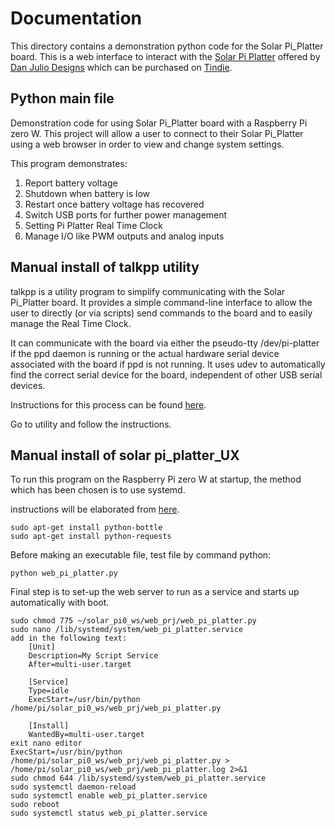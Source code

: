 # Documentation

This directory contains a demonstration python code for the Solar Pi_Platter board.
This is a web interface to interact with the <a href="http://danjuliodesigns.com/products/solar_pi_platter/solar_pi_platter.html">Solar Pi Platter</a> offered by <a href="http://danjuliodesigns.com/">Dan Julio Designs</a> which can be purchased on <a href="https://www.tindie.com/products/globoy/solar-pi-platter/">Tindie</a>.

## Python main file

Demonstration code for using Solar Pi_Platter board with a Raspberry Pi zero W. This project will allow a user to connect to their Solar Pi_Platter using a web browser in order to view and change system settings.

This program demonstrates:
1. Report battery voltage
2. Shutdown when battery is low
3. Restart once battery voltage has recovered
4. Switch USB ports for further power management
5. Setting Pi Platter Real Time Clock
6. Manage I/O like PWM outputs and analog inputs

## Manual install of talkpp utility

talkpp is a utility program to simplify communicating with the Solar Pi_Platter board. It provides a simple command-line interface to allow the user to directly (or via scripts) send commands to the board and to easily manage the Real Time Clock.  

It can communicate with the board via either the pseudo-tty /dev/pi-platter if the ppd daemon is running or the actual hardware serial device associated with the board if ppd is not running.  It uses udev to automatically find the correct serial device for the board, independent of other USB serial devices.

Instructions for this process can be found <a href="https://github.com/danjulio/rocketblue-automation/tree/master/pi_platter/unix_applets/talkpp">here</a>.

Go to utility and follow the instructions.

## Manual install of solar pi_platter_UX
To run this program on the Raspberry Pi zero W at startup, the method which has been chosen is to use systemd.

instructions will be elaborated from <a href="http://www.raspberrypi-spy.co.uk/2015/10/how-to-autorun-a-python-script-on-boot-using-systemd/">here</a>.

    sudo apt-get install python-bottle
    sudo apt-get install python-requests
    
Before making an executable file, test file by command python:
    
    python web_pi_platter.py
    
Final step is to set-up the web server to run as a service and starts up automatically with boot.

    sudo chmod 775 ~/solar_pi0_ws/web_prj/web_pi_platter.py
    sudo nano /lib/systemd/system/web_pi_platter.service
    add in the following text:
        [Unit]
        Description=My Script Service
        After=multi-user.target
    
        [Service]
        Type=idle
        ExecStart=/usr/bin/python /home/pi/solar_pi0_ws/web_prj/web_pi_platter.py
    
        [Install]
        WantedBy=multi-user.target
    exit nano editor
    ExecStart=/usr/bin/python /home/pi/solar_pi0_ws/web_prj/web_pi_platter.py > /home/pi/solar_pi0_ws/web_prj/web_pi_platter.log 2>&1
    sudo chmod 644 /lib/systemd/system/web_pi_platter.service
    sudo systemctl daemon-reload
    sudo systemctl enable web_pi_platter.service
    sudo reboot
    sudo systemctl status web_pi_platter.service
